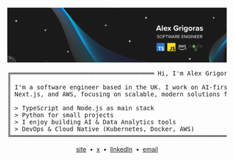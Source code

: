 ![Header](https://github.com/alexg-sh/alexg-sh/blob/main/swe.png?raw=true)
<pre style="font-family:'Geist Mono', Menlo, 'DejaVu Sans Mono', Consolas, 'Courier New', monospace">
╔═══════════════════════════════════════ Hi, I'm Alex Grigoras ════════════════════════════════════════╗
║                                                                                                      ║
║ I'm a software engineer based in the UK. I work on AI-first dev tools and web apps using TypeScript, ║
║ Next.js, and AWS, focusing on scalable, modern solutions for developers and startups.                ║
║																									   ║
║ > TypeScript and Node.js as main stack						 									   ║
║ > Python for small projects													 					   ║
║ > I enjoy building AI & Data Analytics tools					 									   ║
║ > DevOps & Cloud Native (Kubernetes, Docker, AWS)				 									   ║
╚══════════════════════════════════════════════════════════════════════════════════════════════════════╝
</pre>
<p align="center">
  <a href="https://alexg.sh" target="_blank" rel="noopener noreferrer">site</a> &nbsp;•&nbsp;
  <a href="https://x.com/alexg_sh" target="_blank" rel="noopener noreferrer">x</a> &nbsp;•&nbsp;
  <a href="https://linkedin.com/in/alexgshh" target="_blank" rel="noopener noreferrer">linkedIn</a> &nbsp;•&nbsp;
  <a href="mailto:me@alexg.sh">email</a>
</p>
